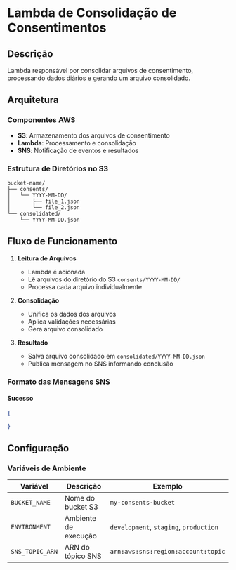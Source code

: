 # Lambda de Consolidação de Consentimentos
## Descrição
Lambda responsável por consolidar arquivos de consentimento, processando dados diários e gerando um arquivo consolidado.
## Arquitetura
### Componentes AWS
- **S3**: Armazenamento dos arquivos de consentimento
- **Lambda**: Processamento e consolidação
- **SNS**: Notificação de eventos e resultados

### Estrutura de Diretórios no S3
``` plaintext
bucket-name/
├── consents/
│   └── YYYY-MM-DD/
│       ├── file_1.json
│       └── file_2.json
└── consolidated/
    └── YYYY-MM-DD.json
```
## Fluxo de Funcionamento
1. **Leitura de Arquivos**
    - Lambda é acionada
    - Lê arquivos do diretório do S3 `consents/YYYY-MM-DD/`
    - Processa cada arquivo individualmente

2. **Consolidação**
    - Unifica os dados dos arquivos
    - Aplica validações necessárias
    - Gera arquivo consolidado

3. **Resultado**
    - Salva arquivo consolidado em `consolidated/YYYY-MM-DD.json`
    - Publica mensagem no SNS informando conclusão

### Formato das Mensagens SNS
#### Sucesso
``` json
{
   
}
```

## Configuração
### Variáveis de Ambiente

| Variável | Descrição | Exemplo |
| --- | --- | --- |
| `BUCKET_NAME` | Nome do bucket S3 | `my-consents-bucket` |
| `ENVIRONMENT` | Ambiente de execução | `development`, `staging`, `production` |
| `SNS_TOPIC_ARN` | ARN do tópico SNS | `arn:aws:sns:region:account:topic` |


